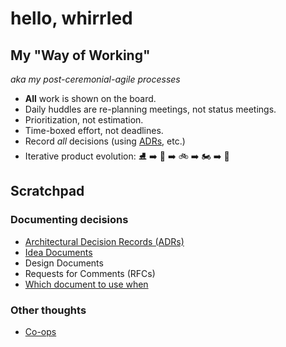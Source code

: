 # hello, whirrled

## My "Way of Working"

_aka my post-ceremonial-agile processes_

- **All** work is shown on the board.
- Daily huddles are re-planning meetings, not status meetings.
- Prioritization, not estimation.
- Time-boxed effort, not deadlines.
- Record *all* decisions (using [ADRs](adrs.md), etc.)
- Iterative product evolution: :ice_skate: :arrow_right: :kick_scooter: :arrow_right: :bike: :arrow_right: :motorcycle: :arrow_right: :car:

## Scratchpad

### Documenting decisions

- [Architectural Decision Records (ADRs)](adrs.md)
- [Idea Documents](idea-documents.md)
- Design Documents
- Requests for Comments (RFCs)
- [Which document to use when](flowchart.md)

### Other thoughts

- [Co-ops](co-ops.md)

<!--stackedit_data:
eyJoaXN0b3J5IjpbLTM3MzUxODE3NywtMTE1NTQ1NDksLTEyNj
czMDc4NTVdfQ==
-->